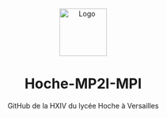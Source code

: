 <br/>
<p align="center">
  <a href="https://github.com/Hoche-MP2I-MPI">
    <img src="https://github.com/Hoche-MP2I-MPI/.github/assets/69793084/d7ca02b8-ced5-4a15-96f9-f2ebaabd48a7" alt="Logo" width="96" height="96">
  </a>
  <h1 align="center">Hoche-MP2I-MPI</h1>

  <p align="center">
    GitHub de la HXIV du lycée Hoche à Versailles
  </p>
</p>
